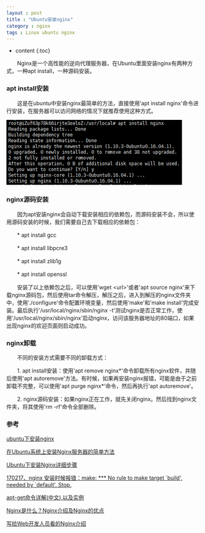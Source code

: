 ```yaml
---
layout : post
title : "Ubuntu安装nginx"
category : nginx
tags : Linux ubuntu nginx
---
```


* content 
{:toc}


　　Nginx是一个高性能的逆向代理服务器，在Ubuntu里面安装nginx有两种方式，一种apt install，一种源码安装。





### apt install安装

　　这是在ubuntu中安装nginx最简单的方法，直接使用'apt install nginx'命令进行安装，在服务器可以访问网络的情况下就推荐使用这种方式。

![apt_install_nginx](https://github.com/shiliewrain/shiliewrain.github.io/blob/master/img/apt_install_nginx.png?raw=true)

### nginx源码安装

　　因为apt安装nginx会自动下载安装相应的依赖包，而源码安装不会，所以使用源码安装的时候，我们需要自己去下载相应的依赖包：

　　* apt install gcc

　　* apt install libpcre3

　　* apt install zlib1g

　　* apt install openssl

　　安装了以上依赖包之后，可以使用'wget &lt;url&gt;'或者'apt source nginx'来下载nginx源码包，然后使用tar命令解压，解压之后，进入到解压的nginx文件夹中，使用'./configure'命令配置环境变量，然后使用'make'和'make install'完成安装。最后执行'/usr/local/nginx/sbin/nginx -t'测试nginx是否正常工作，使用'/usr/local/nginx/sbin/nginx'启动nginx，访问该服务器地址的80端口，如果出现nginx的欢迎页面则启动成功。


### nginx卸载

　　不同的安装方式需要不同的卸载方式：

　　1. apt install安装：使用'apt remove nginx*'命令卸载所有nginx软件，并随后使用'apt autoremove'方法。有时候，如果再安装nginx报错，可能是由于之前卸载不完整，可以使用'apt purge nginx*'命令，然后再执行'apt autoremove'。

　　2. nginx源码安装：如果nginx正在工作，就先关闭nginx。然后找到nginx文件夹，将其使用'rm -rf'命令全部删除。

### 参考

[ubuntu下安装nginx](http://blog.csdn.net/u013140542/article/details/36070521)

[在Ubuntu系统上安装Nginx服务器的简单方法](http://www.jb51.net/article/71384.htm)

[Ubuntu下安装Nginx详细步骤](http://www.cnblogs.com/hzh19870110/p/6100674.html)

[170217、nginx 安装时候报错：make: *** No rule to make target	&acute;build', needed by  	&acute;default'. Stop.](http://www.cnblogs.com/zrbfree/p/6419043.html)

[apt-get命令详解(中文),以及实例](http://blog.51yip.com/linux/1176.html)

[Nginx是什么？Nginx介绍及Nginx的优点](https://lnmp.org/nginx.html)

[写给Web开发人员看的Nginx介绍](https://fraserxu.me/2013/06/22/Nginx-for-developers/)
